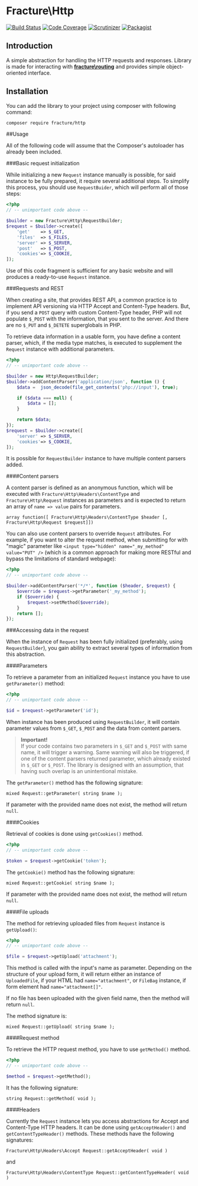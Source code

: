 # Fracture\Http


[![Build Status](https://travis-ci.org/fracture/http.png?branch=master)](https://travis-ci.org/fracture/http)
[![Code Coverage](https://scrutinizer-ci.com/g/fracture/http/badges/coverage.png?b=master)](https://scrutinizer-ci.com/g/fracture/http/?branch=master)
[![Scrutinizer](https://img.shields.io/scrutinizer/g/fracture/http.svg)](https://scrutinizer-ci.com/g/fracture/http/?branch=master)
[![Packagist](https://img.shields.io/packagist/v/fracture/http.svg)](https://packagist.org/packages/fracture/http)

## Introduction

A simple abstraction for handling the HTTP requests and responses. Library is made for interacting with [**fracture\routing**](https://github.com/fracture/routing) and provides simple object-oriented interface.

## Installation

You can add the library to your project using composer with following command:

```sh
composer require fracture/http
```


##Usage

All of the following code will assume that the Composer's autoloader has already been included.

###Basic request initialization

While initializing a new `Request` instance manually is possible, for said instance to be fully prepared, it require several additional steps. To simplify this process, you should use `RequestBuider`, which will perform all of those steps:

```php
<?php
// -- unimportant code above --

$builder = new Fracture\Http\RequestBuilder;
$request = $builder->create([
    'get'    => $_GET,
    'files'  => $_FILES,
    'server' => $_SERVER,
    'post'   => $_POST,
    'cookies'=> $_COOKIE,
]);
```

Use of this code fragment is sufficient for any basic website and will produces a ready-to-use `Request` instance.

###Requests and REST

When creating a site, that provides REST API, a common practice is to implement API versioning via HTTP Accept and Content-Type headers. But, if you send a `POST` query with custom Content-Type header, PHP will not populate `$_POST` with the information, that you sent to the server. And there are no `$_PUT` and `$_DETETE` superglobals in PHP.

To retrieve data information in a usable form, you have define a content parser, which, if the media type matches, is executed to supplement the `Request` instance with additional parameters.

```php
<?php
// -- unimportant code above --

$builder = new Http\RequestBuilder;
$builder->addContentParser('application/json', function () {
    $data =  json_decode(file_get_contents('php://input'), true);

    if ($data === null) {
        $data = [];
    }

    return $data;
});
$request = $builder->create([
    'server' => $_SERVER,
    'cookies'=> $_COOKIE,
]);
```

It is possible for `RequestBuilder` instance to have multiple content parsers added.

####Content parsers

A content parser is defined as an anonymous function, which will be executed with `Fracture\Http\Headers\ContentType` and `Fracture\Http\Request` instances as parameters and is expected to return an array of `name => value` pairs for parameters.

```
array function([ Fracture\Http\Headers\ContentType $header [, Fracture\Http\Request $request]])
```

You can also use content parsers to override `Request` attributes. For example, if you want to alter the request method, when submitting for with "magic" parameter like `<input type="hidden" name="_my_method" value="PUT" />` (which is a common approach for making more RESTful and bypass the limitations of standard webpage):

```php
<?php
// -- unimportant code above --

$builder->addContentParser('*/*', function ($header, $request) {
    $override = $request->getParameter('_my_method');
    if ($override) {
        $request->setMethod($override);
    }
    return [];
});
```


###Accessing data in the request

When the instance of `Request` has been fully initialized (preferably, using `RequestBuilder`), you gain ability to extract several types of information from this abstraction.

####Parameters

To retrieve a parameter from an initialized `Request` instance you have to use `getParameter()` method:

```php
<?php
// -- unimportant code above --

$id = $request->getParameter('id');
```

When instance has been produced using `RequestBuilder`, it will contain parameter values from `$_GET`, `$_POST` and the data from content parsers.

> **Important!**  
> If your code contains two parameters in `$_GET` and `$_POST` with same name, it will trigger a warning. Same warning will also be triggered, if one of the content parsers returned parameter, which already existed in `$_GET` or `$_POST`. The library is designed with an assumption, that having such overlap is an unintentional mistake.


The `getParameter()` method has the following signature:

```
mixed Request::getParameter( string $name );
```

If parameter with the provided name does not exist, the method will return `null`.

####Cookies

Retrieval of cookies is done using  `getCookies()` method.

```php
<?php
// -- unimportant code above --

$token = $request->getCookie('token');
```
The `getCookie()` method has the following signature:

```
mixed Request::getCookie( string $name );
```

If parameter with the provided name does not exist, the method will return `null`.

####File uploads

The method for retrieving uploaded files from `Request` instance is `getUpload()`:

```php
<?php
// -- unimportant code above --

$file = $request->getUpload('attachment');
```

This method is called with the input's name as parameter. Depending on the structure of your upload form, it will return either an instance of `UploadedFile`, if your HTML had `name="attachment"`, or `FileBag` instance, if form element had `name="attachment[]"`.

If no file has been uploaded with the given field name, then the method will return `null`.

The method signature is:

```
mixed Request::getUpload( string $name );
```

####Request method

To retrieve the HTTP request method, you have to use `getMethod()` method.

```php
<?php
// -- unimportant code above --

$method = $request->getMethod();
```

It has the following signature:

```
string Request::getMethod( void );
```


####Headers

Currently the `Request` instance lets you access abstractions for Accept and Content-Type HTTP headers.  It can be done using  `getAcceptHeader()` and `getContentTypeHeader()` methods. These methods have the following signatures:

```
Fracture\Http\Headers\Accept Request::getAcceptHeader( void )
```
and
```
Fracture\Http\Headers\ContentType Request::getContentTypeHeader( void )
```
